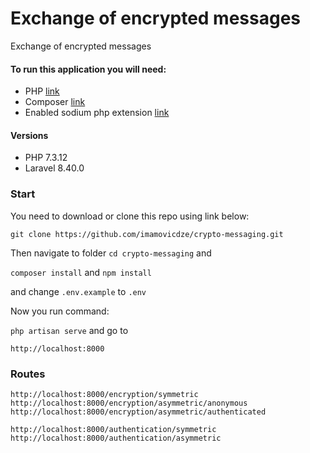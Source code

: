 # Exchange of encrypted messages

Exchange of encrypted messages

#### To run this application you will need:
- PHP [link](https://www.php.net/)
- Composer [link](https://getcomposer.org/)
- Enabled sodium php extension [link](https://www.php.net/manual/en/sodium.installation.php)

#### Versions
* PHP 7.3.12
* Laravel 8.40.0

### Start

You need to download or clone this repo using link below:

`git clone https://github.com/imamovicdze/crypto-messaging.git`

Then navigate to folder `cd crypto-messaging` and

`composer install` and `npm install`

and change `.env.example` to `.env`

Now you run command:

`php artisan serve` and go to

`http://localhost:8000`

### Routes

`http://localhost:8000/encryption/symmetric` <br>
`http://localhost:8000/encryption/asymmetric/anonymous` <br>
`http://localhost:8000/encryption/asymmetric/authenticated`

`http://localhost:8000/authentication/symmetric` <br>
`http://localhost:8000/authentication/asymmetric`

